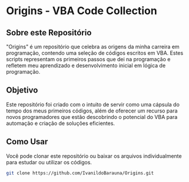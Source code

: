 # Origins - VBA Code Collection

## Sobre este Repositório
"Origins" é um repositório que celebra as origens da minha carreira em programação, contendo uma seleção de códigos escritos em VBA. Estes scripts representam os primeiros passos que dei na programação e refletem meu aprendizado e desenvolvimento inicial em lógica de programação.

## Objetivo
Este repositório foi criado com o intuito de servir como uma cápsula do tempo dos meus primeiros códigos, além de oferecer um recurso para novos programadores que estão descobrindo o potencial do VBA para automação e criação de soluções eficientes.

## Como Usar
Você pode clonar este repositório ou baixar os arquivos individualmente para estudar ou utilizar os códigos. 

```bash
git clone https://github.com/IvanildoBarauna/Origins.git
